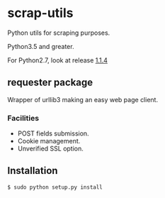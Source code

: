 # scrap-utils
Python utils for scraping purposes.

Python3.5 and greater.

For Python2.7, look at release [1.1.4](https://github.com/westial/scrap-utils/tree/1.1.4)

## requester package
Wrapper of urllib3 making an easy web page client.

### Facilities
* POST fields submission.
* Cookie management.
* Unverified SSL option.

## Installation

`$ sudo python setup.py install`
